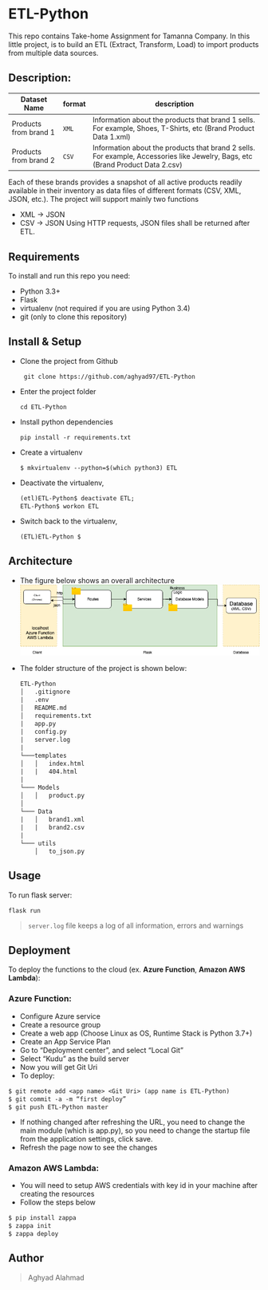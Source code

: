 # ETL-Python

This repo contains Take-home Assignment for Tamanna Company.
In this little project, is to build an ETL (Extract, Transform, Load) to import products from multiple data sources.

## Description:
| Dataset Name   |           format              |description  |
|--------------------|-------------------------|---|
|Products from brand 1|`XML`           |Information about the products that brand 1 sells. For example, Shoes, T-Shirts, etc (Brand Product Data 1.xml)|
|Products from brand 2|`CSV`             |Information about the products that brand 2 sells. For example, Accessories like Jewelry, Bags, etc (Brand Product Data 2.csv)|

Each of these brands provides a snapshot of all active products readily available in their inventory as data files of different formats (CSV, XML, JSON, etc.). The project will support mainly two functions
- XML -> JSON
- CSV -> JSON
Using HTTP requests, JSON files shall be returned after ETL.

## Requirements
To install and run this repo you need:

-   Python 3.3+
-   Flask
-   virtualenv (not required if you are using Python 3.4)
-   git (only to clone this repository)

##  Install & Setup
-  Clone the project from Github

		git clone https://github.com/aghyad97/ETL-Python
- Enter the project folder
	 ```
	cd ETL-Python
	 ```

-  Install python dependencies

	```
	pip install -r requirements.txt
	```

  -   Create a virtualenv
	  ```
	  $ mkvirtualenv --python=$(which python3) ETL
	  ```
-   Deactivate the virtualenv,  
	```
	(etl)ETL-Python$ deactivate ETL;
	ETL-Python$ workon ETL
	```
-   Switch back to the virtualenv,  
	```
	(ETL)ETL-Python $
	```

## Architecture
- The figure below shows an overall architecture 
 ![System architecture](system-architecture.png)

- The folder structure of the project is shown below:
	```
	ETL-Python
	│   .gitignore   
	|	.env
	│   README.md
	│	requirements.txt
	|	app.py
	|	config.py
	|	server.log
	|	
	└───templates
	│   │   index.html
	|	|	404.html
	|	
	└─── Models
	│   │   product.py
	│   
	└─── Data
	|	│   brand1.xml
	|   |	brand2.csv
	|   
	└─── utils
	    │   to_json.py
	```

##  Usage
To run flask server:
```
flask run
```
> `server.log` file keeps a log of all information, errors and warnings
## Deployment
To deploy the functions to the cloud (ex. **Azure Function**, **Amazon AWS Lambda**):
### Azure Function:
- Configure Azure service
- Create a resource group
- Create a web app (Choose Linux as OS, Runtime Stack is Python 3.7+)
- Create an App Service Plan
- Go to “Deployment center”, and select “Local Git”
- Select “Kudu” as the build server
- Now you will get Git Uri
- To deploy:
```
$ git remote add <app name> <Git Uri> (app name is ETL-Python)
$ git commit -a -m “first deploy”
$ git push ETL-Python master
```
- If nothing changed after refreshing the URL, you need to change the main module (which is app.py), so you need to change the startup file from the application settings, click save.
- Refresh the page now to see the changes
### Amazon AWS Lambda:
- You will need to setup AWS credentials with key id in your machine after creating the resources 
- Follow the steps below
```
$ pip install zappa
$ zappa init
$ zappa deploy
```

## Author
> Aghyad Alahmad

